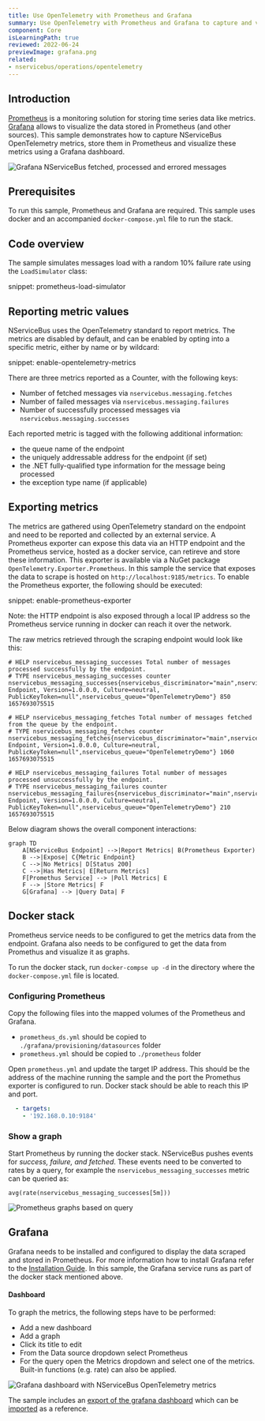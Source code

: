 ```yaml
---
title: Use OpenTelemetry with Prometheus and Grafana
summary: Use OpenTelemetry with Prometheus and Grafana to capture and visualize NServiceBus metrics.
component: Core
isLearningPath: true
reviewed: 2022-06-24
previewImage: grafana.png
related:
- nservicebus/operations/opentelemetry
---
```



## Introduction

[Prometheus](https://prometheus.io) is a monitoring solution for storing time series data like metrics. [Grafana](https://grafana.com) allows to visualize the data stored in Prometheus (and other sources). This sample demonstrates how to capture NServiceBus OpenTelemetry metrics, store them in Prometheus and visualize these metrics using a Grafana dashboard.


![Grafana NServiceBus fetched, processed and errored messages](grafana.png)

## Prerequisites

To run this sample, Prometheus and Grafana are required. This sample uses docker and an accompanied `docker-compose.yml` file to run the stack.

## Code overview

The sample simulates messages load with a random 10% failure rate using the `LoadSimulator` class:

snippet: prometheus-load-simulator

## Reporting metric values

NServiceBus uses the OpenTelemetry standard to report metrics. The metrics are disabled by default, and can be enabled by opting into a specific metric, either by name or by wildcard: 

snippet: enable-opentelemetry-metrics

There are three metrics reported as a Counter, with the following keys:

 * Number of fetched messages via `nservicebus.messaging.fetches`
 * Number of failed messages via `nservicebus.messaging.failures`
 * Number of successfully processed messages via `nservicebus.messaging.successes`

Each reported metric is tagged with the following additional information:

 * the queue name of the endpoint
 * the uniquely addressable address for the endpoint (if set)
 * the .NET fully-qualified type information for the message being processed
 * the exception type name (if applicable)

## Exporting metrics

The metrics are gathered using OpenTelemetry standard on the endpoint and need to be reported and collected by an external service. A Prometheus exporter can expose this data via an HTTP endpoint and the Prometheus service, hosted as a docker service, can retireve and store these information. This exporter is available via a NuGet package `OpenTelemetry.Exporter.Prometheus`. In this sample the service that exposes the data to scrape is hosted on `http://localhost:9185/metrics`. To enable the Prometheus exporter, the following should be executed:

snippet: enable-prometheus-exporter

Note: the HTTP endpoint is also exposed through a local IP address so the Prometheus service running in docker can reach it over the network.

The raw metrics retrieved through the scraping endpoint would look like this:

```text
# HELP nservicebus_messaging_successes Total number of messages processed successfully by the endpoint.
# TYPE nservicebus_messaging_successes counter
nservicebus_messaging_successes{nservicebus_discriminator="main",nservicebus_message_type="SomeCommand, Endpoint, Version=1.0.0.0, Culture=neutral, PublicKeyToken=null",nservicebus_queue="OpenTelemetryDemo"} 850 1657693075515

# HELP nservicebus_messaging_fetches Total number of messages fetched from the queue by the endpoint.
# TYPE nservicebus_messaging_fetches counter
nservicebus_messaging_fetches{nservicebus_discriminator="main",nservicebus_message_type="SomeCommand, Endpoint, Version=1.0.0.0, Culture=neutral, PublicKeyToken=null",nservicebus_queue="OpenTelemetryDemo"} 1060 1657693075515

# HELP nservicebus_messaging_failures Total number of messages processed unsuccessfully by the endpoint.
# TYPE nservicebus_messaging_failures counter
nservicebus_messaging_failures{nservicebus_discriminator="main",nservicebus_failure_type="System.Exception",nservicebus_message_type="SomeCommand, Endpoint, Version=1.0.0.0, Culture=neutral, PublicKeyToken=null",nservicebus_queue="OpenTelemetryDemo"} 210 1657693075515
```

Below diagram shows the overall component interactions:

```mermaid
graph TD
    A[NServiceBus Endpoint] -->|Report Metrics| B(Prometheus Exporter)
    B -->|Expose| C{Metric Endpoint}
    C -->|No Metrics| D[Status 200]
    C -->|Has Metrics| E[Return Metrics]
    F[Promethus Service] --> |Poll Metrics| E
    F --> |Store Metrics| F
    G[Grafana] --> |Query Data| F
```

## Docker stack

Prometheus service needs to be configured to get the metrics data from the endpoint. Grafana also needs to be configured to get the data from Promethus and visualize it as graphs.

To run the docker stack, run `docker-compse up -d` in the directory where the `docker-compose.yml` file is located.

### Configuring Prometheus

Copy the following files into the mapped volumes of the Prometheus and Grafana.

 * `prometheus_ds.yml` should be copied to `./grafana/provisioning/datasources` folder
 * `prometheus.yml` should be copied to `./prometheus` folder

Open `prometheus.yml` and update the target IP address. This should be the address of the machine running the sample and the port the Promethus exporter is configured to run. Docker stack should be able to reach this IP and port. 

```yml
  - targets:
    - '192.168.0.10:9184'
```

### Show a graph

Start Prometheus by running the docker stack. NServiceBus pushes events for *success, failure, and fetched*. These events need to be converted to rates by a query, for example the `nservicebus_messaging_successes` metric can be queried as:

```
avg(rate(nservicebus_messaging_successes[5m]))
```

![Prometheus graphs based on query](example-prometheus-graph.png)

## Grafana

Grafana needs to be installed and configured to display the data scraped and stored in Prometheus. For more information how to install Grafana refer to the [Installation Guide](https://docs.grafana.org/installation). In this sample, the Grafana service runs as part of the docker stack mentioned above.

#### Dashboard

To graph the metrics, the following steps have to be performed:

 * Add a new dashboard
 * Add a graph
 * Click its title to edit
 * From the Data source dropdown select Prometheus
 * For the query open the Metrics dropdown and select one of the metrics. Built-in functions (e.g. rate) can also be applied.

![Grafana dashboard with NServiceBus OpenTelemetry metrics](example-grafana-dashboard.png)

The sample includes an [export of the grafana dashboard](grafana-endpoints-dashboard.json) which can be [imported](https://docs.grafana.org/reference/export_import/) as a reference.

